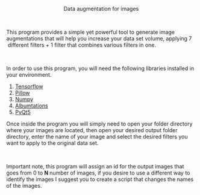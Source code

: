 <p style="text-align: center;">Data augmentation for images</p>
<p><br></p>
<p>This program provides a simple yet powerful tool to generate image augmentations that will help you increase your data set volume, applying 7 &nbsp;different filters + 1 filter that combines various filters in one.&nbsp;</p>
<p><br></p>
<p>In order to use this program, you will need the following libraries installed in your environment.</p>
<ol>
    <li><a href="https://www.tensorflow.org/?hl=es-419" rel="noopener noreferrer" target="_blank">Tensorflow</a>&nbsp;</li>
    <li><a href="https://pillow.readthedocs.io/en/stable/index.html" rel="noopener noreferrer" target="_blank">Pillow</a></li>
    <li><a href="https://numpy.org/doc/stable/#" rel="noopener noreferrer" target="_blank">Numpy</a></li>
    <li><a href="https://albumentations.ai/" rel="noopener noreferrer" target="_blank">Albumtations</a></li>
    <li><a href="https://pypi.org/project/PyQt5/" rel="noopener noreferrer" target="_blank">PyQt5</a></li>
</ol>
<p>Once inside the program you will simply need to open your folder directory where your images are located, then open your desired output folder directory, enter the name of your image and select the desired filters you want to apply to the original data set.</p>
<p><br></p>
<p>Important note, this program will assign an id for the output images that goes from 0 to <strong>N&nbsp;</strong>number of images, if you desire to use a different way to identify the images I suggest you to create a script that changes the names of the images.</p>
